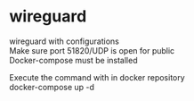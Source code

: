 # wireguard
wireguard with configurations <br>
Make sure port 51820/UDP is open for public <br>
Docker-compose must be installed <br>

Execute the command with in docker repository <br>
docker-compose up -d
